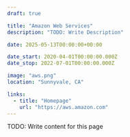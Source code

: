 ```yaml
---
draft: true

title: "Amazon Web Services"
description: "TODO: Write Description"

date: 2025-05-13T00:00:00+00:00

date_start: 2020-04-01T00:00:00.000Z
date_stop: 2022-07-01T00:00:00.000Z

image: "aws.png"
location: "Sunnyvale, CA"

links:
  - title: "Homepage"
    url: "https://aws.amazon.com"
---
```


TODO: Write content for this page